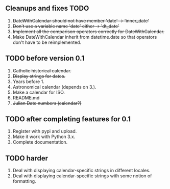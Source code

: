 ## Cleanups and fixes TODO

 1. ~~DateWithCalendar should not have member 'date' -> 'inner_date'~~
 2. ~~Don't use a variable name 'date' either -> 'dt_date'~~
 3. ~~Implement all the comparison operators correctly for DateWithCalendar.~~
 4. Make DateWithCalendar inherit from datetime.date so that operators don't have to be reimplemented.

## TODO before version 0.1

 1. ~~Catholic historical calendar.~~
 2. ~~Display strings for dates.~~
 3. Years before 1.
 4. Astronomical calendar (depends on 3.).
 5. Make a calendar for ISO.
 6. ~~README.md~~
 7. ~~Julian Date numbers (calendar?)~~

## TODO after completing features for 0.1

 1. Register with pypi and upload.
 2. Make it work with Python 3.x.
 3. Complete documentation.

## TODO harder
 1. Deal with displaying calendar-specific strings in different locales.
 2. Deal with displaying calendar-specific strings with some notion of formatting.

